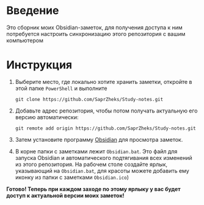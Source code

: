 # Введение
Это сборник моих Obsidian-заметок, для получения доступа к ним потребуется настроить синхронизацию этого репозитория с вашим компьютером
# Инструкция
1. Выберите место, где локально хотите хранить заметки, откройте в этой папке `PowerShell` и выполните

   `git clone https://github.com/SaprZheks/Study-notes.git`
3. Добавьте адрес репозитория, чтобы потом получать актуальную его версию автоматически:

   `git remote add origin https://github.com/SaprZheks/Study-notes.git`
5. Затем установите программу [Obsidian](https://obsidian.md/download) для просмотра заметок.
6. В корне папки с заметками лежит `Obsidian.bat`. Это файл для запуска Obsidian и автоматического подтягивания всех изменений из этого репозитория. На рабочем столе создайте ярлык, указывающий на `Obsidian.bat`, для красоты можете добавить ему иконку из папки с заметками `Obsidian.ico`)

**Готово! Теперь при каждом заходе по этому ярлыку у вас будет доступ к актуальной версии моих заметок!**
